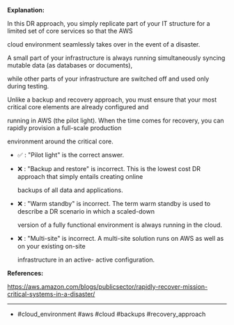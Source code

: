**Explanation:**

In this DR approach, you simply replicate part of your IT structure for a limited set of core services so that the AWS

cloud environment seamlessly takes over in the event of a disaster.

A small part of your infrastructure is always running simultaneously syncing mutable data (as databases or documents),

while other parts of your infrastructure are switched off and used only during testing.

Unlike a backup and recovery approach, you must ensure that your most critical core elements are already configured and

running in AWS (the pilot light). When the time comes for recovery, you can rapidly provision a full-scale production

environment around the critical core.

- ✅ :  "Pilot light" is the correct answer.

- ❌ :  "Backup and restore" is incorrect. This is the lowest cost DR approach that simply entails creating online

  backups of all data and applications.

- ❌ :  "Warm standby" is incorrect. The term warm standby is used to describe a DR scenario in which a scaled-down

  version of a fully functional environment is always running in the cloud.

- ❌ :  "Multi-site" is incorrect. A multi-site solution runs on AWS as well as on your existing on-site

  infrastructure in an active- active configuration.

**References:**

<https://aws.amazon.com/blogs/publicsector/rapidly-recover-mission-critical-systems-in-a-disaster/>

----

- #cloud_environment #aws #cloud #backups #recovery_approach
